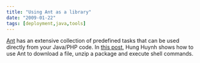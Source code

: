 ```yaml
---
title: "Using Ant as a library"
date: "2009-01-22"
tags: [deployment,java,tools]
---
```


[Ant](http://ant.apache.org/) has an extensive collection of predefined tasks that can be used directly from your Java/PHP code. In [this post](http://unserializableone.blogspot.com/2009/01/using-ant-as-library.html), Hung Huynh shows how to use Ant to download a file, unzip a package and execute shell commands.
